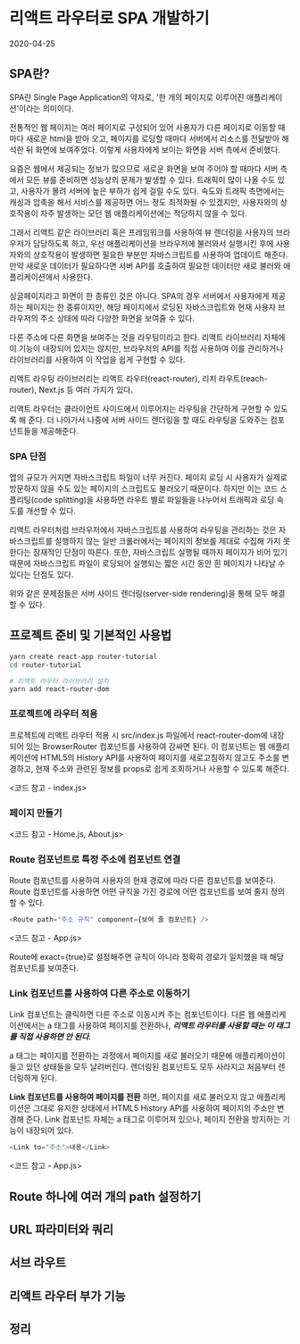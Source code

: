 # 리액트 라우터로 SPA 개발하기

2020-04-25

## SPA란?

SPA란 Single Page Application의 약자로, '한 개의 페이지로 이루어진 애플리케이션'이라는 의미이다.

전통적인 웹 페이지는 여러 페이지로 구성되어 있어 사용자가 다른 페이지로 이동할 때마다 새로운 html을 받아 오고, 페이지를 로딩할 때마다 서버에서 리소스를 전달받아 해석한 뒤 화면에 보여주었다. 이렇게 사용자에게 보이는 화면을 서버 측에서 준비했다.

요즘은 웹에서 제공되는 정보가 많으므로 새로운 화면을 보여 주어야 할 때마다 서버 측에서 모든 뷰를 준비하면 성능상의 문제가 발생할 수 있다. 트래픽이 많이 나올 수도 있고, 사용자가 몰려 서버에 높은 부하가 쉽게 걸릴 수도 있다. 속도와 트래픽 측면에서는 캐싱과 압축을 해서 서비스를 제공하면 어느 정도 최적화될 수 있겠지만, 사용자와의 상호작용이 자주 발생하는 모던 웹 애플리케이션에는 적당하지 않을 수 있다.

그래서 리액트 같은 라이브러리 혹은 프레임워크를 사용하여 뷰 렌더링을 사용자의 브라우저가 담당하도록 하고, 우선 애플리케이션을 브라우저에 불러와서 실행시킨 후에 사용자와의 상호작용이 발생하면 필요한 부분만 자바스크립트를 사용하여 업데이트 해준다. 만약 새로운 데이터가 필요하다면 서버 API를 호출하여 필요한 데이터만 새로 불러와 애플리케이션에서 사용한다.

싱글페이지라고 화면이 한 종류인 것은 아니다. SPA의 경우 서버에서 사용자에게 제공하는 페이지는 한 종류이지만, 해당 페이지에서 로딩된 자바스크립트와 현재 사용자 브라우저의 주소 상태에 따라 다양한 화면을 보여줄 수 있다.

다른 주소에 다른 화면을 보여주는 것을 라우팅이라고 한다. 리액트 라이브러리 자체에 이 기능이 내장되어 있지는 않지만, 브라우저의 API를 직접 사용하여 이를 관리하거나 라이브러리를 사용하여 이 작업을 쉽게 구현할 수 있다.

리액트 라우팅 라이브러리는 리액트 라우터(react-router), 리치 라우트(reach-router), Next.js 등 여러 가지가 있다.

리액트 라우터는 클라이언트 사이드에서 이루어지는 라우팅을 간단하게 구현할 수 있도록 해 준다. 더 나아가서 나중에 서버 사이드 렌더링을 할 때도 라우팅을 도와주는 컴포넌트들을 제공해준다.

### SPA 단점

앱의 규모가 커지면 자바스크립트 파일이 너무 커진다. 페이지 로딩 시 사용자가 실제로 방문하지 않을 수도 있는 페이지의 스크립트도 불러오기 때문이다. 하지만 이는 코드 스플리팅(code splitting)을 사용하면 라우트 별로 파일들을 나누어서 트래픽과 로딩 속도를 개선할 수 있다.

리액트 라우터처럼 브라우저에서 자바스크립트를 사용하여 라우팅을 관리하는 것은 자바스크립트를 실행하지 않는 일반 크롤러에서는 페이지의 정보를 제대로 수집해 가지 못한다는 잠재적인 단점이 따른다. 또한, 자바스크립트 실행될 때까지 페이지가 비어 있기 때문에 자바스크립트 파일이 로딩되어 실행되는 짧은 시간 동안 흰 페이지가 나타날 수 있다는 단점도 있다.

위와 같은 문제점들은 서버 사이드 렌더링(server-side rendering)을 통해 모두 해결할 수 있다.

## 프로젝트 준비 및 기본적인 사용법

```bash
yarn create react-app router-tutorial
cd router-tutorial

# 리액트 라우터 라이브러리 설치
yarn add react-router-dom
```

### 프로젝트에 라우터 적용

프로젝트에 리액트 라우터 적용 시 src/index.js 파일에서 react-router-dom에 내장되어 있는 BrowserRouter 컴포넌트를 사용하여 감싸면 된다. 이 컴포넌트는 웹 애플리케이션에 HTML5의 History API를 사용하여 페이지를 새로고침하지 않고도 주소를 변경하고, 현재 주소와 관련된 정보를 props로 쉽게 조회하거나 사용할 수 있도록 해준다.

<코드 참고 - index.js>

### 페이지 만들기

<코드 참고 - Home.js, About.js>

### Route 컴포넌트로 특정 주소에 컴포넌트 연결

Route 컴포넌트를 사용하여 사용자의 현재 경로에 따라 다른 컴포넌트를 보여준다. Route 컴포넌트를 사용하면 어떤 규칙을 가진 경로에 어떤 컴포넌트를 보여 줄지 정의할 수 있다.

```javascript
<Route path="주소 규칙" component={보여 줄 컴포넌트} />
```

<코드 참고 - App.js>

Route에 exact={true}로 설정해주면 규칙이 아니라 정확히 경로가 일치했을 때 해당 컴포넌트를 보여준다.

### Link 컴포넌트를 사용하여 다른 주소로 이동하기

Link 컴포넌트는 클릭하면 다른 주소로 이동시켜 주는 컴포넌트이다. 다른 웹 애플리케이션에서는 a 태그를 사용하여 페이지를 전환하나, **_리액트 라우터를 사용할 때는 이 태그를 직접 사용하면 안 된다._**

a 태그는 페이지를 전환하는 과정에서 페이지를 새로 불러오기 때문에 애플리케이션이 들고 있던 상태들을 모두 날려버린다. 렌더링된 컴포넌트도 모두 사라지고 처음부터 렌더링하게 된다.

**Link 컴포넌트를 사용하여 페이지를 전환** 하면, 페이지를 새로 불러오지 않고 애플리케이션은 그대로 유지한 상태에서 HTML5 History API를 사용하여 페이지의 주소만 변경해 준다. Link 컴포넌트 자체는 a 태그로 이루어져 있으나, 페이지 전환을 방지하는 기능이 내장되어 있다.

```javascript
<Link to="주소">내용</Link>
```

<코드 참고 - App.js>

## Route 하나에 여러 개의 path 설정하기

## URL 파라미터와 쿼리

## 서브 라우트

## 리액트 라우터 부가 기능

## 정리
